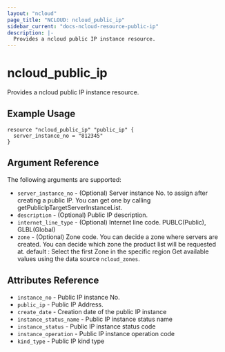 ```yaml
---
layout: "ncloud"
page_title: "NCLOUD: ncloud_public_ip"
sidebar_current: "docs-ncloud-resource-public-ip"
description: |-
  Provides a ncloud public IP instance resource.
---
```


# ncloud_public_ip

Provides a ncloud public IP instance resource.

## Example Usage

```hcl
resource "ncloud_public_ip" "public_ip" {
  server_instance_no = "812345"
}
```

## Argument Reference

The following arguments are supported:

* `server_instance_no` - (Optional) Server instance No. to assign after creating a public IP. You can get one by calling getPublicIpTargetServerInstanceList.
* `description` - (Optional) Public IP description.
* `internet_line_type` - (Optional) Internet line code. PUBLC(Public), GLBL(Global)
* `zone` - (Optional) Zone code. You can decide a zone where servers are created. You can decide which zone the product list will be requested at. default : Select the first Zone in the specific region
    Get available values using the data source `ncloud_zones`.

## Attributes Reference

* `instance_no` - Public IP instance No.
* `public_ip` - Public IP Address.
* `create_date` - Creation date of the public IP instance
* `instance_status_name` - Public IP instance status name
* `instance_status` - Public IP instance status code
* `instance_operation` - Public IP instance operation code
* `kind_type` - Public IP kind type
